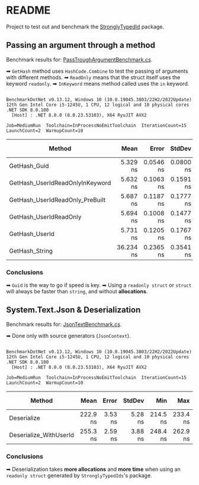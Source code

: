 # README

Project to test out and benchmark the [StronglyTypedId](https://github.com/andrewlock/StronglyTypedId) package.

## Passing an argument through a method

Benchmark results for: [PassTroughArgumentBenchmark.cs](Aviv.StronglyTypedIds.Benchmarks/PassThroughArgumentBenchmark.cs).

➡ `GetHash` method uses `HashCode.Combine` to test the passing of arguments with different methods.
➡ `ReadOnly` means that the struct itself uses the keyword `readonly`.
➡ `InKeyword` means method called uses the `in` keyword.

```

BenchmarkDotNet v0.13.12, Windows 10 (10.0.19045.3803/22H2/2022Update)
12th Gen Intel Core i5-1245U, 1 CPU, 12 logical and 10 physical cores
.NET SDK 8.0.100
  [Host] : .NET 8.0.0 (8.0.23.53103), X64 RyuJIT AVX2

Job=MediumRun  Toolchain=InProcessNoEmitToolchain  IterationCount=15  
LaunchCount=2  WarmupCount=10  

```
| Method                          | Mean      | Error     | StdDev    | Min       | Max       | Ratio | Rank | Gen0   | Allocated | Alloc Ratio |
|-------------------------------- |----------:|----------:|----------:|----------:|----------:|------:|-----:|-------:|----------:|------------:|
| GetHash_Guid                    |  5.329 ns | 0.0546 ns | 0.0800 ns |  5.204 ns |  5.470 ns |  0.15 |    1 |      - |         - |        0.00 |
| GetHash_UserIdReadOnlyInKeyword |  5.632 ns | 0.1063 ns | 0.1591 ns |  5.384 ns |  5.945 ns |  0.16 |    2 |      - |         - |        0.00 |
| GetHash_UserIdReadOnly_PreBuilt |  5.687 ns | 0.1187 ns | 0.1777 ns |  5.410 ns |  6.144 ns |  0.16 |    2 |      - |         - |        0.00 |
| GetHash_UserIdReadOnly          |  5.694 ns | 0.1008 ns | 0.1477 ns |  5.452 ns |  5.914 ns |  0.16 |    2 |      - |         - |        0.00 |
| GetHash_UserId                  |  5.731 ns | 0.1205 ns | 0.1767 ns |  5.492 ns |  5.953 ns |  0.16 |    2 |      - |         - |        0.00 |
| GetHash_String                  | 36.234 ns | 0.2365 ns | 0.3541 ns | 35.566 ns | 36.836 ns |  1.00 |    3 | 0.0153 |      96 B |        1.00 |

### Conclusions

➡ `Guid` is the way to go if speed is key.
➡ Using a `readonly struct` or `struct` will always be faster than `string`, and without **allocations**.

## System.Text.Json & Deserialization

Benchmark results for: [JsonTextBenchmark.cs](Aviv.StronglyTypedIds.Benchmarks/JsonTextBenchmark.cs).

➡ Done only with source generators (`JsonContext`).

```

BenchmarkDotNet v0.13.12, Windows 10 (10.0.19045.3803/22H2/2022Update)
12th Gen Intel Core i5-1245U, 1 CPU, 12 logical and 10 physical cores
.NET SDK 8.0.100
  [Host] : .NET 8.0.0 (8.0.23.53103), X64 RyuJIT AVX2

Job=MediumRun  Toolchain=InProcessNoEmitToolchain  IterationCount=15  
LaunchCount=2  WarmupCount=10  

```
| Method                 | Mean     | Error   | StdDev  | Min      | Max      | Ratio | RatioSD | Rank | Gen0   | Allocated | Alloc Ratio |
|----------------------- |---------:|--------:|--------:|---------:|---------:|------:|--------:|-----:|-------:|----------:|------------:|
| Deserialize            | 222.9 ns | 3.53 ns | 5.28 ns | 214.5 ns | 233.4 ns |  1.00 |    0.00 |    1 | 0.0393 |     248 B |        1.00 |
| Deserialize_WithUserId | 255.3 ns | 2.59 ns | 3.88 ns | 248.4 ns | 262.9 ns |  1.15 |    0.03 |    2 | 0.0458 |     288 B |        1.16 |

### Conclusions

➡ Deserialization takes **more allocations** and **more time** when using an `readonly struct` generated by `StronglyTypedIds`'s package.